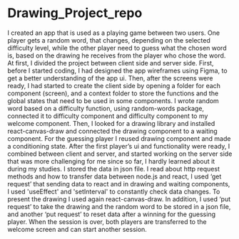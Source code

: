 # Drawing_Project_repo
I created an app that is used as a playing game between two users. 
One player gets a random word, that changes, depending on the selected difficulty level, while the other player 
need to guess what the chosen word is, based on the drawing he receives from the player 
who chose the word. At first, I divided the project between client side and server side. 
First, before I started coding, I had designed the app wireframes using Figma, to get a better understanding of the app ui. 
Then, after the screens were ready, I had started to create the client side by opening a folder for each component (screen), 
and a context folder to store the functions and the global states that need to be used in some components. 
I wrote random word based on a difficulty function, using random-words package, connected it to difficulty component and difficulty component to my welcome component. 
Then, I looked for a drawing library and installed react-canvas-draw and connected the drawing component to a waiting component. 
For the guessing player I reused drawing component and made a conditioning state. 
After the first player’s ui and functionality were ready, I combined between client and server, 
and started working on the server side that was more challenging for me since so far, I hardly learned about it during my studies. 
I stored the data in json file. I read about http request methods and how to transfer data between node.js and react, 
I used ‘get request’ that sending data to react and in drawing and waiting components, I used 'useEffect' and 'setInterval' to constantly check data changes. 
To present the drawing I used again react-canvas-draw. In addition, I used ‘put request’ to take the drawing and the random word to be stored in a json file, 
and another ‘put request’ to reset data after a winning for the guessing player.
When the session is over, both players are transferred to the welcome screen and can start another session.




